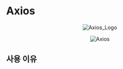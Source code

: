 # Axios

<center>

![Axios_Logo](https://camo.githubusercontent.com/272811d860f3fab0dd8ff0690e2ca36afbf0c96ad44100b8d42dfdce8511679b/68747470733a2f2f6178696f732d687474702e636f6d2f6173736574732f6c6f676f2e737667)

![Axios](https://img.shields.io/badge/Axios-1.1.3-5A29E4.svg?style=flat&logo=Axios&logoColor=white)

</center>

## 사용 이유
